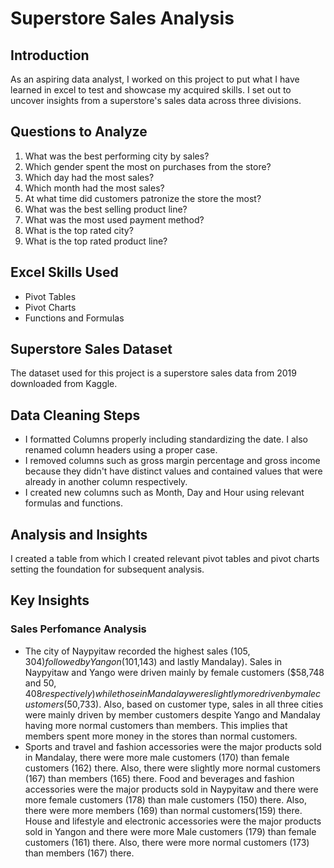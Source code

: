 # Superstore Sales Analysis
## Introduction
As an aspiring data analyst, I worked on this project to put what I have learned in excel to test and showcase my acquired skills. I set out to uncover insights from a superstore's sales data across three divisions.
## Questions to Analyze
1. What was the best performing city by sales?
2. Which gender spent the most on purchases from the store?
3. Which day had the most sales?
4. Which month had the most sales?
5. At what time did customers patronize the store the most?
6. What was the best selling product line?
7. What was the most used payment method?
8. What is the top rated city?
9. What is the top rated product line?
## Excel Skills Used
- Pivot Tables
- Pivot Charts
- Functions and Formulas
## Superstore Sales Dataset
The dataset used for this project is a superstore sales data from 2019 downloaded from Kaggle.
## Data Cleaning Steps
- I formatted Columns properly including standardizing the date. I also renamed column headers using a proper case.
- I removed columns such as gross margin percentage and gross income because they didn't have distinct values and contained values that were already in another column respectively.
- I created new columns such as Month, Day and Hour using relevant formulas and functions.
## Analysis and Insights
I created a table from which I created relevant pivot tables and pivot charts setting the foundation for subsequent analysis.
## Key Insights
### Sales Perfomance Analysis
- The city of Naypyitaw recorded the highest sales ($105,304) followed by Yangon ($101,143) and lastly Mandalay). Sales in Naypyitaw and Yango were driven mainly by female customers ($58,748 and $50,408 respectively) while those in Mandalay were slightly more driven by male customers ($50,733). Also, based on customer type, sales in all three cities were mainly driven by member customers despite Yango and Mandalay having more normal customers than members. This implies that members spent more money in the stores than normal customers.
- Sports and travel and fashion accessories were the major products sold in Mandalay, there were more male customers (170) than female customers (162) there. Also, there were slightly more normal customers (167) than members (165) there.
Food and beverages and fashion accessories were the major products sold in Naypyitaw and there were more female customers (178) than male customers (150) there. Also, there were more members (169) than normal customers(159) there.
House and lifestyle and electronic accessories were the major products sold in Yangon and there were more Male customers (179) than female customers (161) there. Also, there were more normal customers (173) than members (167) there.
















